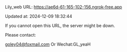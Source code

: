 Lily_web URL: https://ae6d-61-165-102-156.ngrok-free.app

Updated at: 2024-12-09 18:32:44

If you cannot open this URL, the server might be down.

Please contact: 

goley04@foxmail.com Or Wechat:GL_yeaH